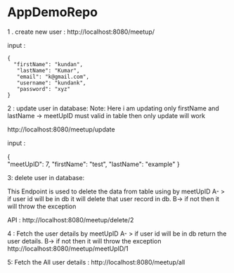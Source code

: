 # AppDemoRepo

1 . create new user : 
http://localhost:8080/meetup/

input :
	
	{
	  "firstName": "kundan",
       "lastName": "Kumar",
       "email": "k@gmail.com",
       "username": "kundank",
       "password": "xyz"
	}



2 : update user in database:
Note: Here i am updating only firstName and lastName
	-> meetUpID must valid in table then only update will work

http://localhost:8080/meetup/update

input :

{	
 "meetUpID": 7,
 "firstName": "test",
 "lastName": "example"
}



3: delete user in database:

 This Endpoint is used to delete the data from table using by meetUpID 
 A- > if user id will be in db it will delete that user record in db.
 B-> if not then it will throw the exception	
 
 API : http://localhost:8080/meetup/delete/2




4 : Fetch the user details by meetUpID
 A- > if user id will be in db return the user details.
 B-> if not then it will throw the exception	
http://localhost:8080/meetup/meetUpID/1




5: Fetch the All user details :
http://localhost:8080/meetup/all

